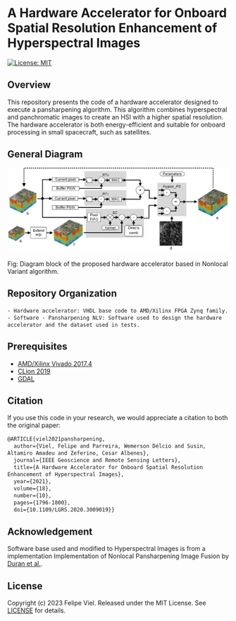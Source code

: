 # A Hardware Accelerator for Onboard Spatial Resolution Enhancement of Hyperspectral Images
[![License: MIT](https://img.shields.io/badge/License-MIT-yellow.svg)](https://opensource.org/licenses/MIT)

## Overview
This repository presents the code of a hardware accelerator designed to execute a pansharpening algorithm. This algorithm combines hyperspectral and panchromatic images to create an HSI with a higher spatial resolution. The hardware accelerator is both energy-efficient and suitable for onboard processing in small spacecraft, such as satellites.

## General Diagram

<img src="Figure/Fig_2.png"/>

Fig: Diagram block of the proposed hardware accelerator based in Nonlocal Variant algorithm.

## Repository Organization
	- Hardware accelerator: VHDL base code to AMD/Xilinx FPGA Zynq family.
	- Software - Pansharpening NLV: Software used to design the hardware accelerator and the dataset used in tests.

## Prerequisites

- [AMD/Xilinx Vivado 2017.4](https://www.xilinx.com/support/download/index.html/content/xilinx/en/downloadNav/vivado-design-tools/archive.html)
- [CLion 2019](https://www.jetbrains.com/pt-br/clion/)
- [GDAL](https://gdal.org/index.html)


## Citation

If you use this code in your research, we would appreciate a citation to both the original paper:

	@ARTICLE{viel2021pansharpening,
      author={Viel, Felipe and Parreira, Wemerson Délcio and Susin, Altamiro Amadeu and Zeferino, Cesar Albenes},
      journal={IEEE Geoscience and Remote Sensing Letters}, 
      title={A Hardware Accelerator for Onboard Spatial Resolution Enhancement of Hyperspectral Images}, 
      year={2021},
      volume={18},
      number={10},
      pages={1796-1800},
      doi={10.1109/LGRS.2020.3009019}}

## Acknowledgement

Software base used and modified to Hyperspectral Images is from a implementation Implementation of Nonlocal Pansharpening Image Fusion by [Duran et al.](https://doi.org/10.5201/ipol.2014.98).
   
## License

Copyright (c) 2023 Felipe Viel. Released under the MIT License. See [LICENSE](LICENSE) for details.
